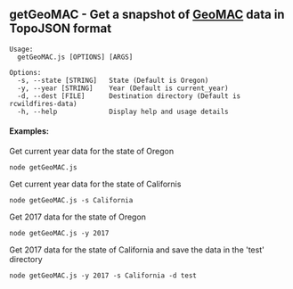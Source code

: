 ## getGeoMAC - Get a snapshot of [GeoMAC](https://www.geomac.gov/) data in TopoJSON format

```
Usage:
  getGeoMAC.js [OPTIONS] [ARGS]

Options:
  -s, --state [STRING]   State (Default is Oregon)
  -y, --year [STRING]    Year (Default is current_year)
  -d, --dest [FILE]      Destination directory (Default is rcwildfires-data)
  -h, --help             Display help and usage details
```
#### Examples:

Get current year data for the state of Oregon
```
node getGeoMAC.js
```
Get current year data for the state of Californis
```
node getGeoMAC.js -s California
```
Get 2017 data for the state of Oregon
```
node getGeoMAC.js -y 2017
```
Get 2017 data for the state of California and save the data in the 'test' directory
```
node getGeoMAC.js -y 2017 -s California -d test
```
